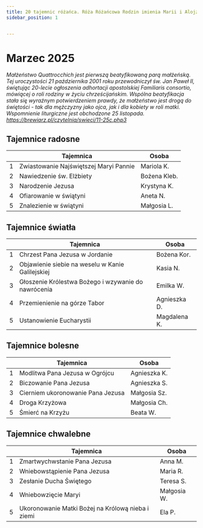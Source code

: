 ```yaml
---
title: 20 tajemnic różańca. Róża Różańcowa Rodzin imienia Marii i Alojzego Quattrocchich. Marzec 2025
sidebar_position: 1


---
```

# Marzec 2025
*Małżeństwo Quattrocchich jest pierwszą beatyfikowaną parą małżeńską. Tej uroczystości 21 października 2001 roku przewodniczył św. Jan Paweł II, świętując 20-lecie ogłoszenia adhortacji apostolskiej Familiaris consortio, mówiącej o roli rodziny w życiu chrześcijańskim. Wspólna beatyfikacja stała się wyraźnym potwierdzeniem prawdy, że małżeństwo jest drogą do świętości - tak dla mężczyzny jako ojca, jak i dla kobiety w roli matki.   Wspomnienie liturgiczne jest obchodzone 25 listopada.  https://brewiarz.pl/czytelnia/swieci/11-25c.php3* 

## Tajemnice radosne

|  | Tajemnica | Osoba |
|----|------------------------------------|-------------|
| 1  | Zwiastowanie Najświętszej Maryi Pannie | Mariola K. |
| 2  | Nawiedzenie św. Elżbiety | Bożena Kleb. |
| 3  | Narodzenie Jezusa | Krystyna K. |
| 4  | Ofiarowanie w świątyni | Aneta N. |
| 5  | Znalezienie w świątyni | Małgosia L. |

## Tajemnice światła

|  | Tajemnica | Osoba |
|----|--------------------------------------------------------|--------------|
| 1  | Chrzest Pana Jezusa w Jordanie | Bożena Kor. |
| 2  | Objawienie siebie na weselu w Kanie Galilejskiej | Kasia N. |
| 3  | Głoszenie Królestwa Bożego i wzywanie do nawrócenia | Emilka W. |
| 4  | Przemienienie na górze Tabor | Agnieszka D. |
| 5  | Ustanowienie Eucharystii | Magdalena K. |

## Tajemnice bolesne

|  | Tajemnica | Osoba |
|----|------------------------------------|--------------|
| 1  | Modlitwa Pana Jezusa w Ogrójcu | Agnieszka K. |
| 2  | Biczowanie Pana Jezusa | Agnieszka S. |
| 3  | Cierniem ukoronowanie Pana Jezusa | Małgosia Sz. |
| 4  | Droga Krzyżowa | Małgosia Ch. |
| 5  | Śmierć na Krzyżu | Beata W. |

## Tajemnice chwalebne

|  | Tajemnica | Osoba |
|----|------------------------------------------------|-------------|
| 1  | Zmartwychwstanie Pana Jezusa | Anna M. |
| 2  | Wniebowstąpienie Pana Jezusa | Maria R. |
| 3  | Zesłanie Ducha Świętego | Teresa S. |
| 4  | Wniebowzięcie Maryi | Małgosia W. |
| 5  | Ukoronowanie Matki Bożej na Królową nieba i ziemi | Ela P. |
